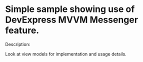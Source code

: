 # Simple sample showing use of DevExpress MVVM Messenger feature.

Description: 

Look at view models for implementation and usage details.

